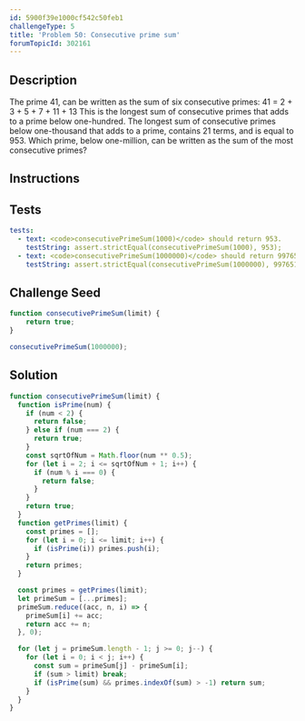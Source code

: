 ```yaml
---
id: 5900f39e1000cf542c50feb1
challengeType: 5
title: 'Problem 50: Consecutive prime sum'
forumTopicId: 302161
---
```


## Description
<section id='description'>
The prime 41, can be written as the sum of six consecutive primes:
41 = 2 + 3 + 5 + 7 + 11 + 13
This is the longest sum of consecutive primes that adds to a prime below one-hundred.
The longest sum of consecutive primes below one-thousand that adds to a prime, contains 21 terms, and is equal to 953.
Which prime, below one-million, can be written as the sum of the most consecutive primes?
</section>

## Instructions
<section id='instructions'>

</section>

## Tests
<section id='tests'>

```yml
tests:
  - text: <code>consecutivePrimeSum(1000)</code> should return 953.
    testString: assert.strictEqual(consecutivePrimeSum(1000), 953);
  - text: <code>consecutivePrimeSum(1000000)</code> should return 997651.
    testString: assert.strictEqual(consecutivePrimeSum(1000000), 997651);

```

</section>

## Challenge Seed
<section id='challengeSeed'>

<div id='js-seed'>

```js
function consecutivePrimeSum(limit) {
    return true;
}

consecutivePrimeSum(1000000);
```

</div>



</section>

## Solution
<section id='solution'>


```js
function consecutivePrimeSum(limit) {
  function isPrime(num) {
    if (num < 2) {
      return false;
    } else if (num === 2) {
      return true;
    }
    const sqrtOfNum = Math.floor(num ** 0.5);
    for (let i = 2; i <= sqrtOfNum + 1; i++) {
      if (num % i === 0) {
        return false;
      }
    }
    return true;
  }
  function getPrimes(limit) {
    const primes = [];
    for (let i = 0; i <= limit; i++) {
      if (isPrime(i)) primes.push(i);
    }
    return primes;
  }

  const primes = getPrimes(limit);
  let primeSum = [...primes];
  primeSum.reduce((acc, n, i) => {
    primeSum[i] += acc;
    return acc += n;
  }, 0);

  for (let j = primeSum.length - 1; j >= 0; j--) {
    for (let i = 0; i < j; i++) {
      const sum = primeSum[j] - primeSum[i];
      if (sum > limit) break;
      if (isPrime(sum) && primes.indexOf(sum) > -1) return sum;
    }
  }
}
```

</section>
